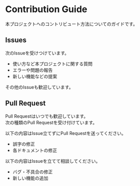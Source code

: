 ﻿# Contribution Guide

本プロジェクトへのコントリビュート方法についてのガイドです。

## Issues
次のIssueを受けつけています。

- 使い方など本プロジェクトに関する質問
- エラーや問題の報告
- 新しい機能などの提案

その他のIssueも歓迎しています。

## Pull Request
Pull Requestはいつでも歓迎しています。  
次の種類のPull Requestを受け付けています。

以下の内容はIssue立てずにPull Requestを送ってください。
- 誤字の修正
- 各ドキュメントの修正

以下の内容はIssueを立てて相談してください。
- バグ・不具合の修正
- 新しい機能の追加